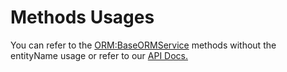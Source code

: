 # Methods Usages

You can refer to the [ORM:BaseORMService](../../base-orm-service-1/base-orm-service/) methods without the entityName usage or refer to our [API Docs.](http://apidocs.coldbox.org/cbQuickDocs/search/index)

